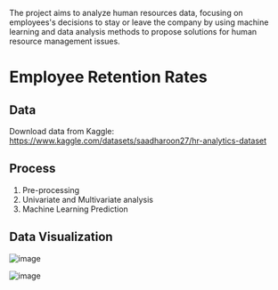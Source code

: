 The project aims to analyze human resources data, focusing on employees's decisions to stay or leave the company by using machine learning and data analysis methods to propose solutions for human resource management issues.
# Employee Retention Rates
## Data 
Download data from Kaggle: https://www.kaggle.com/datasets/saadharoon27/hr-analytics-dataset
## Process
1. Pre-processing
2. Univariate and Multivariate analysis
3. Machine Learning Prediction
## Data Visualization
![image](https://github.com/vythanhnguyen/Employee-Retention-Rates/assets/162904704/881ceb59-6df8-4ff7-9bf9-2782336fb808)

![image](https://github.com/vythanhnguyen/Employee-Retention-Rates/assets/162904704/e76ff46b-f9be-4fac-ae70-1f81c49e991a)
